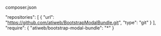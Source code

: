 composer.json

"repositories": [
    {
        "url": "https://github.com/atiweb/BootstrapModalBundle.git",
        "type": "git"
    }
],
"require": {
    "atiweb/bootstrap-modal-bundle": "*"
}
